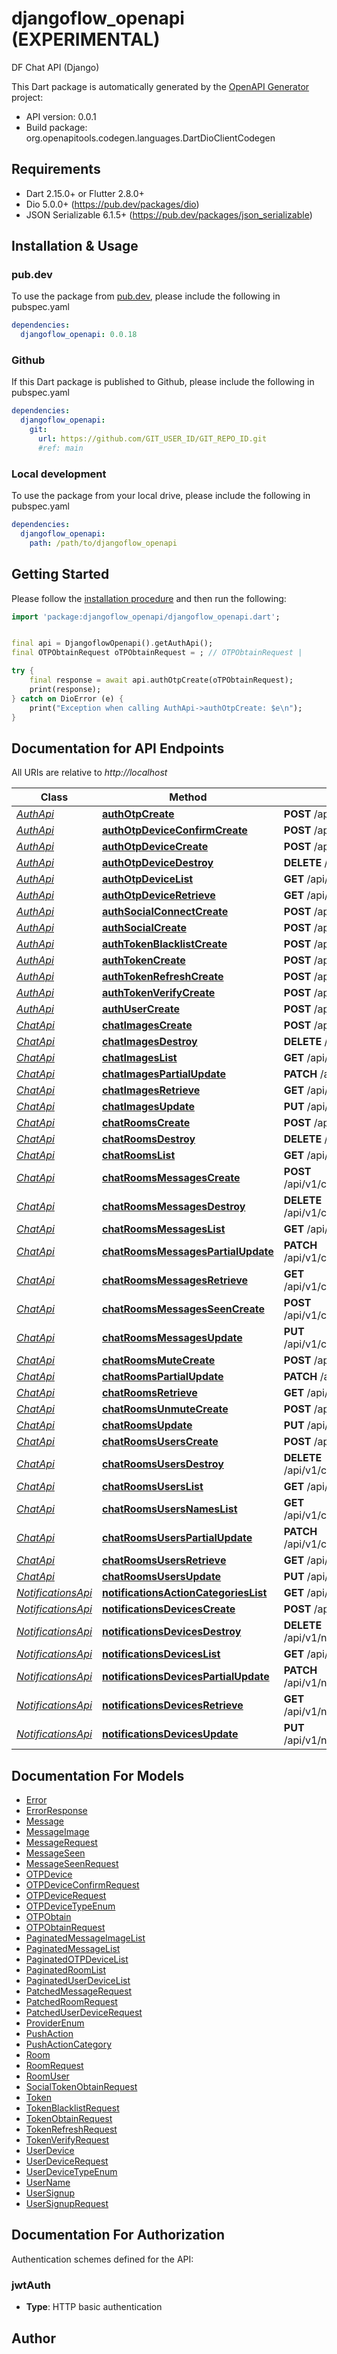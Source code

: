 # djangoflow_openapi (EXPERIMENTAL)
DF Chat API (Django)

This Dart package is automatically generated by the [OpenAPI Generator](https://openapi-generator.tech) project:

- API version: 0.0.1
- Build package: org.openapitools.codegen.languages.DartDioClientCodegen

## Requirements

* Dart 2.15.0+ or Flutter 2.8.0+
* Dio 5.0.0+ (https://pub.dev/packages/dio)
* JSON Serializable 6.1.5+ (https://pub.dev/packages/json_serializable)

## Installation & Usage

### pub.dev
To use the package from [pub.dev](https://pub.dev), please include the following in pubspec.yaml
```yaml
dependencies:
  djangoflow_openapi: 0.0.18
```

### Github
If this Dart package is published to Github, please include the following in pubspec.yaml
```yaml
dependencies:
  djangoflow_openapi:
    git:
      url: https://github.com/GIT_USER_ID/GIT_REPO_ID.git
      #ref: main
```

### Local development
To use the package from your local drive, please include the following in pubspec.yaml
```yaml
dependencies:
  djangoflow_openapi:
    path: /path/to/djangoflow_openapi
```

## Getting Started

Please follow the [installation procedure](#installation--usage) and then run the following:

```dart
import 'package:djangoflow_openapi/djangoflow_openapi.dart';


final api = DjangoflowOpenapi().getAuthApi();
final OTPObtainRequest oTPObtainRequest = ; // OTPObtainRequest | 

try {
    final response = await api.authOtpCreate(oTPObtainRequest);
    print(response);
} catch on DioError (e) {
    print("Exception when calling AuthApi->authOtpCreate: $e\n");
}

```

## Documentation for API Endpoints

All URIs are relative to *http://localhost*

Class | Method | HTTP request | Description
------------ | ------------- | ------------- | -------------
[*AuthApi*](doc/AuthApi.md) | [**authOtpCreate**](doc/AuthApi.md#authotpcreate) | **POST** /api/v1/auth/otp/ | 
[*AuthApi*](doc/AuthApi.md) | [**authOtpDeviceConfirmCreate**](doc/AuthApi.md#authotpdeviceconfirmcreate) | **POST** /api/v1/auth/otp-device/{id}/confirm/ | 
[*AuthApi*](doc/AuthApi.md) | [**authOtpDeviceCreate**](doc/AuthApi.md#authotpdevicecreate) | **POST** /api/v1/auth/otp-device/ | 
[*AuthApi*](doc/AuthApi.md) | [**authOtpDeviceDestroy**](doc/AuthApi.md#authotpdevicedestroy) | **DELETE** /api/v1/auth/otp-device/{id}/ | 
[*AuthApi*](doc/AuthApi.md) | [**authOtpDeviceList**](doc/AuthApi.md#authotpdevicelist) | **GET** /api/v1/auth/otp-device/ | 
[*AuthApi*](doc/AuthApi.md) | [**authOtpDeviceRetrieve**](doc/AuthApi.md#authotpdeviceretrieve) | **GET** /api/v1/auth/otp-device/{id}/ | 
[*AuthApi*](doc/AuthApi.md) | [**authSocialConnectCreate**](doc/AuthApi.md#authsocialconnectcreate) | **POST** /api/v1/auth/social/connect/ | 
[*AuthApi*](doc/AuthApi.md) | [**authSocialCreate**](doc/AuthApi.md#authsocialcreate) | **POST** /api/v1/auth/social/ | 
[*AuthApi*](doc/AuthApi.md) | [**authTokenBlacklistCreate**](doc/AuthApi.md#authtokenblacklistcreate) | **POST** /api/v1/auth/token/blacklist/ | 
[*AuthApi*](doc/AuthApi.md) | [**authTokenCreate**](doc/AuthApi.md#authtokencreate) | **POST** /api/v1/auth/token/ | 
[*AuthApi*](doc/AuthApi.md) | [**authTokenRefreshCreate**](doc/AuthApi.md#authtokenrefreshcreate) | **POST** /api/v1/auth/token/refresh/ | 
[*AuthApi*](doc/AuthApi.md) | [**authTokenVerifyCreate**](doc/AuthApi.md#authtokenverifycreate) | **POST** /api/v1/auth/token/verify/ | 
[*AuthApi*](doc/AuthApi.md) | [**authUserCreate**](doc/AuthApi.md#authusercreate) | **POST** /api/v1/auth/user/ | 
[*ChatApi*](doc/ChatApi.md) | [**chatImagesCreate**](doc/ChatApi.md#chatimagescreate) | **POST** /api/v1/chat/images/ | 
[*ChatApi*](doc/ChatApi.md) | [**chatImagesDestroy**](doc/ChatApi.md#chatimagesdestroy) | **DELETE** /api/v1/chat/images/{id}/ | 
[*ChatApi*](doc/ChatApi.md) | [**chatImagesList**](doc/ChatApi.md#chatimageslist) | **GET** /api/v1/chat/images/ | 
[*ChatApi*](doc/ChatApi.md) | [**chatImagesPartialUpdate**](doc/ChatApi.md#chatimagespartialupdate) | **PATCH** /api/v1/chat/images/{id}/ | 
[*ChatApi*](doc/ChatApi.md) | [**chatImagesRetrieve**](doc/ChatApi.md#chatimagesretrieve) | **GET** /api/v1/chat/images/{id}/ | 
[*ChatApi*](doc/ChatApi.md) | [**chatImagesUpdate**](doc/ChatApi.md#chatimagesupdate) | **PUT** /api/v1/chat/images/{id}/ | 
[*ChatApi*](doc/ChatApi.md) | [**chatRoomsCreate**](doc/ChatApi.md#chatroomscreate) | **POST** /api/v1/chat/rooms/ | 
[*ChatApi*](doc/ChatApi.md) | [**chatRoomsDestroy**](doc/ChatApi.md#chatroomsdestroy) | **DELETE** /api/v1/chat/rooms/{id}/ | 
[*ChatApi*](doc/ChatApi.md) | [**chatRoomsList**](doc/ChatApi.md#chatroomslist) | **GET** /api/v1/chat/rooms/ | 
[*ChatApi*](doc/ChatApi.md) | [**chatRoomsMessagesCreate**](doc/ChatApi.md#chatroomsmessagescreate) | **POST** /api/v1/chat/rooms/{room_pk}/messages/ | 
[*ChatApi*](doc/ChatApi.md) | [**chatRoomsMessagesDestroy**](doc/ChatApi.md#chatroomsmessagesdestroy) | **DELETE** /api/v1/chat/rooms/{room_pk}/messages/{id}/ | 
[*ChatApi*](doc/ChatApi.md) | [**chatRoomsMessagesList**](doc/ChatApi.md#chatroomsmessageslist) | **GET** /api/v1/chat/rooms/{room_pk}/messages/ | 
[*ChatApi*](doc/ChatApi.md) | [**chatRoomsMessagesPartialUpdate**](doc/ChatApi.md#chatroomsmessagespartialupdate) | **PATCH** /api/v1/chat/rooms/{room_pk}/messages/{id}/ | 
[*ChatApi*](doc/ChatApi.md) | [**chatRoomsMessagesRetrieve**](doc/ChatApi.md#chatroomsmessagesretrieve) | **GET** /api/v1/chat/rooms/{room_pk}/messages/{id}/ | 
[*ChatApi*](doc/ChatApi.md) | [**chatRoomsMessagesSeenCreate**](doc/ChatApi.md#chatroomsmessagesseencreate) | **POST** /api/v1/chat/rooms/{room_pk}/messages/seen/ | 
[*ChatApi*](doc/ChatApi.md) | [**chatRoomsMessagesUpdate**](doc/ChatApi.md#chatroomsmessagesupdate) | **PUT** /api/v1/chat/rooms/{room_pk}/messages/{id}/ | 
[*ChatApi*](doc/ChatApi.md) | [**chatRoomsMuteCreate**](doc/ChatApi.md#chatroomsmutecreate) | **POST** /api/v1/chat/rooms/{id}/mute/ | 
[*ChatApi*](doc/ChatApi.md) | [**chatRoomsPartialUpdate**](doc/ChatApi.md#chatroomspartialupdate) | **PATCH** /api/v1/chat/rooms/{id}/ | 
[*ChatApi*](doc/ChatApi.md) | [**chatRoomsRetrieve**](doc/ChatApi.md#chatroomsretrieve) | **GET** /api/v1/chat/rooms/{id}/ | 
[*ChatApi*](doc/ChatApi.md) | [**chatRoomsUnmuteCreate**](doc/ChatApi.md#chatroomsunmutecreate) | **POST** /api/v1/chat/rooms/{id}/unmute/ | 
[*ChatApi*](doc/ChatApi.md) | [**chatRoomsUpdate**](doc/ChatApi.md#chatroomsupdate) | **PUT** /api/v1/chat/rooms/{id}/ | 
[*ChatApi*](doc/ChatApi.md) | [**chatRoomsUsersCreate**](doc/ChatApi.md#chatroomsuserscreate) | **POST** /api/v1/chat/rooms/{room_pk}/users/ | 
[*ChatApi*](doc/ChatApi.md) | [**chatRoomsUsersDestroy**](doc/ChatApi.md#chatroomsusersdestroy) | **DELETE** /api/v1/chat/rooms/{room_pk}/users/{id}/ | 
[*ChatApi*](doc/ChatApi.md) | [**chatRoomsUsersList**](doc/ChatApi.md#chatroomsuserslist) | **GET** /api/v1/chat/rooms/{room_pk}/users/ | 
[*ChatApi*](doc/ChatApi.md) | [**chatRoomsUsersNamesList**](doc/ChatApi.md#chatroomsusersnameslist) | **GET** /api/v1/chat/rooms/{room_pk}/users/names/ | 
[*ChatApi*](doc/ChatApi.md) | [**chatRoomsUsersPartialUpdate**](doc/ChatApi.md#chatroomsuserspartialupdate) | **PATCH** /api/v1/chat/rooms/{room_pk}/users/{id}/ | 
[*ChatApi*](doc/ChatApi.md) | [**chatRoomsUsersRetrieve**](doc/ChatApi.md#chatroomsusersretrieve) | **GET** /api/v1/chat/rooms/{room_pk}/users/{id}/ | 
[*ChatApi*](doc/ChatApi.md) | [**chatRoomsUsersUpdate**](doc/ChatApi.md#chatroomsusersupdate) | **PUT** /api/v1/chat/rooms/{room_pk}/users/{id}/ | 
[*NotificationsApi*](doc/NotificationsApi.md) | [**notificationsActionCategoriesList**](doc/NotificationsApi.md#notificationsactioncategorieslist) | **GET** /api/v1/notifications/action-categories/ | 
[*NotificationsApi*](doc/NotificationsApi.md) | [**notificationsDevicesCreate**](doc/NotificationsApi.md#notificationsdevicescreate) | **POST** /api/v1/notifications/devices/ | 
[*NotificationsApi*](doc/NotificationsApi.md) | [**notificationsDevicesDestroy**](doc/NotificationsApi.md#notificationsdevicesdestroy) | **DELETE** /api/v1/notifications/devices/{registration_id}/ | 
[*NotificationsApi*](doc/NotificationsApi.md) | [**notificationsDevicesList**](doc/NotificationsApi.md#notificationsdeviceslist) | **GET** /api/v1/notifications/devices/ | 
[*NotificationsApi*](doc/NotificationsApi.md) | [**notificationsDevicesPartialUpdate**](doc/NotificationsApi.md#notificationsdevicespartialupdate) | **PATCH** /api/v1/notifications/devices/{registration_id}/ | 
[*NotificationsApi*](doc/NotificationsApi.md) | [**notificationsDevicesRetrieve**](doc/NotificationsApi.md#notificationsdevicesretrieve) | **GET** /api/v1/notifications/devices/{registration_id}/ | 
[*NotificationsApi*](doc/NotificationsApi.md) | [**notificationsDevicesUpdate**](doc/NotificationsApi.md#notificationsdevicesupdate) | **PUT** /api/v1/notifications/devices/{registration_id}/ | 


## Documentation For Models

 - [Error](doc/Error.md)
 - [ErrorResponse](doc/ErrorResponse.md)
 - [Message](doc/Message.md)
 - [MessageImage](doc/MessageImage.md)
 - [MessageRequest](doc/MessageRequest.md)
 - [MessageSeen](doc/MessageSeen.md)
 - [MessageSeenRequest](doc/MessageSeenRequest.md)
 - [OTPDevice](doc/OTPDevice.md)
 - [OTPDeviceConfirmRequest](doc/OTPDeviceConfirmRequest.md)
 - [OTPDeviceRequest](doc/OTPDeviceRequest.md)
 - [OTPDeviceTypeEnum](doc/OTPDeviceTypeEnum.md)
 - [OTPObtain](doc/OTPObtain.md)
 - [OTPObtainRequest](doc/OTPObtainRequest.md)
 - [PaginatedMessageImageList](doc/PaginatedMessageImageList.md)
 - [PaginatedMessageList](doc/PaginatedMessageList.md)
 - [PaginatedOTPDeviceList](doc/PaginatedOTPDeviceList.md)
 - [PaginatedRoomList](doc/PaginatedRoomList.md)
 - [PaginatedUserDeviceList](doc/PaginatedUserDeviceList.md)
 - [PatchedMessageRequest](doc/PatchedMessageRequest.md)
 - [PatchedRoomRequest](doc/PatchedRoomRequest.md)
 - [PatchedUserDeviceRequest](doc/PatchedUserDeviceRequest.md)
 - [ProviderEnum](doc/ProviderEnum.md)
 - [PushAction](doc/PushAction.md)
 - [PushActionCategory](doc/PushActionCategory.md)
 - [Room](doc/Room.md)
 - [RoomRequest](doc/RoomRequest.md)
 - [RoomUser](doc/RoomUser.md)
 - [SocialTokenObtainRequest](doc/SocialTokenObtainRequest.md)
 - [Token](doc/Token.md)
 - [TokenBlacklistRequest](doc/TokenBlacklistRequest.md)
 - [TokenObtainRequest](doc/TokenObtainRequest.md)
 - [TokenRefreshRequest](doc/TokenRefreshRequest.md)
 - [TokenVerifyRequest](doc/TokenVerifyRequest.md)
 - [UserDevice](doc/UserDevice.md)
 - [UserDeviceRequest](doc/UserDeviceRequest.md)
 - [UserDeviceTypeEnum](doc/UserDeviceTypeEnum.md)
 - [UserName](doc/UserName.md)
 - [UserSignup](doc/UserSignup.md)
 - [UserSignupRequest](doc/UserSignupRequest.md)


## Documentation For Authorization


Authentication schemes defined for the API:
### jwtAuth

- **Type**: HTTP basic authentication


## Author



